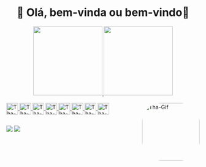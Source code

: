 <h1 align="center">
  👋 Olá, bem-vinda ou bem-vindo👋
</h1>

<div align="center">
  <a href="https://github.com/Thamires-S0uza">
  <img height="180em" src="https://github-readme-stats.vercel.app/api?username=Thamires-S0uza&show_icons=true&theme=dracula&include_all_commits=true&count_private=true"/>
  <img height="180em" src="https://github-readme-stats.vercel.app/api/top-langs/?username=Thamires-S0uza&layout=compact&langs_count=7&theme=dracula"/>
</div>
  
<div style="display: inline_block"><br>
  <img align="center" alt="Tha-Java" height="30" width="30" src="https://cdn.jsdelivr.net/gh/devicons/devicon/icons/java/java-original.svg" />
  <img align="center" alt="Tha-Js" height="30" width="30" src="https://cdn.jsdelivr.net/gh/devicons/devicon/icons/javascript/javascript-original.svg" />
  <img align="center" alt="Tha-HTML" height="30" width="30" src="https://cdn.jsdelivr.net/gh/devicons/devicon/icons/html5/html5-original.svg" />
  <img align="center" alt="Tha-CSS" height="30" width="30" src="https://cdn.jsdelivr.net/gh/devicons/devicon/icons/css3/css3-original.svg" />
  <img align="center" alt="Tha-Bootstrap" height="30" width="30" src="https://cdn.jsdelivr.net/gh/devicons/devicon/icons/bootstrap/bootstrap-original.svg" />
  <img align="center" alt="Tha-Python" height="30" width="30" src="https://cdn.jsdelivr.net/gh/devicons/devicon/icons/python/python-original.svg" />
  <img align="center" alt="Tha-Linux" height="30" width="30" src="https://cdn.jsdelivr.net/gh/devicons/devicon/icons/linux/linux-original.svg" />
  <img align="center" alt="Tha-Figma" height="30" width="30"src="https://cdn.jsdelivr.net/gh/devicons/devicon/icons/figma/figma-original.svg" />
  <img align="right" alt="Tha-Gif" height="150" style="border-radius:50px;"src="https://user-images.githubusercontent.com/51200613/172025023-d98f80db-4049-41e9-992d-21b172945186.gif">
</div>
  
  ##
 
<div> 
 <a href="https://discord.gg/6QnAWgq9" target="_blank"><img src="https://img.shields.io/badge/Discord-7289DA?style=for-the-badge&logo=discord&logoColor=white" target="_blank"></a> 
  <a href="https://www.linkedin.com/in/thamires-de-souza-barbosa-838b7b173/" target="_blank"><img src="https://img.shields.io/badge/-LinkedIn-%230077B5?style=for-the-badge&logo=linkedin&logoColor=white" target="_blank"></a>
</div>
